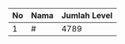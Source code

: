 | No | Nama            | Jumlah Level |
|----|-----------------|--------------|
| 1  | #    |    4789        |
